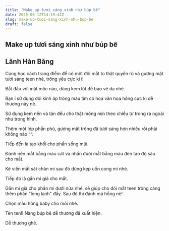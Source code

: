 ```yaml
---
title: "Make up tươi sáng xinh như búp bê"
date: 2025-06-12T14:19:42Z
slug: make-up-tuoi-sang-xinh-nhu-bup-be
draft: false
---
```


## Make up tươi sáng xinh như búp bê

## Lãnh Hàn Băng

Cùng học cách trang điểm để có một đôi mắt to thật quyến rũ và gương mặt tươi sáng teen nhé, trông yêu cực kì í!

Bắt đầu với mặt mộc nào, dùng kem lót để bảo vệ da nhé.

Bạn í sử dụng đôi kính áp tròng màu tím có hoa văn hoa hồng cực kì dễ thương này nè.

Sử dụng kem nền và tán đều cho thật mỏng mịn theo chiều từ trong ra ngoài như trong hình.

Thêm một lớp phấn phủ, gương mặt trông đã tươi sáng hơn nhiều rồi phải không nào ^^.

Tiếp đến là tạo khối cho phần sống mũi.

Đánh nền mắt bằng màu cát và nhấn đuôi mắt bằng màu đen tạo độ sâu cho mắt.

Kẻ viền mắt sát chân mi sau đó dùng kẹp uốn cong mi nhé.

Tiếp đó là gắn mi giả cho mắt.

Gắn mi giả cho phần mi dưới nữa nhé, sẽ giúp cho đôi mắt teen trông càng thêm phần "long lanh" đấy. Sau đó thì đánh má hồng nè!

Chọn màu hồng baby cho môi nhé.

Tèn ten!! Nàng búp bê dễ thương đã xuất hiện.

Dễ thương ghê.